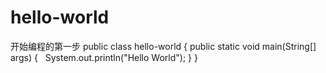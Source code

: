 # hello-world
开始编程的第一步
public class hello-world {
  public static void main(String[] args) {
    System.out.println("Hello World");
	}
}
